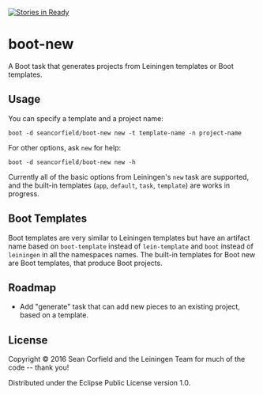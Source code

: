 [![Stories in Ready](https://badge.waffle.io/seancorfield/boot-new.png?label=ready&title=Ready)](https://waffle.io/seancorfield/boot-new)
# boot-new

A Boot task that generates projects from Leiningen templates or Boot templates.

## Usage

You can specify a template and a project name:

    boot -d seancorfield/boot-new new -t template-name -n project-name

For other options, ask `new` for help:

    boot -d seancorfield/boot-new new -h

Currently all of the basic options from Leiningen's `new` task are supported, and the built-in templates (`app`, `default`, `task`, `template`) are works in progress.

## Boot Templates

Boot templates are very similar to Leiningen templates but have an artifact name based on `boot-template` instead of `lein-template` and `boot` instead of `leiningen` in all the namespaces names. The built-in templates for Boot new are Boot templates, that produce Boot projects.

## Roadmap

* Add "generate" task that can add new pieces to an existing project, based on a template.

## License

Copyright © 2016 Sean Corfield and the Leiningen Team for much of the code -- thank you!

Distributed under the Eclipse Public License version 1.0.
